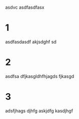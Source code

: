 asdvc asdfasdfasx


# 1
asdfasdasdf akjsdghf sd


# 2
asdfsa dfjkasgldhfhjagds fjkasgd

# 3
adsfjhags djhfg askjdfg kasdjhgf 
